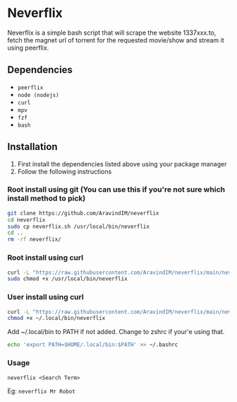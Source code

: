 # Neverflix

Neverflix is a simple bash script that will scrape the website 1337xxx.to, fetch the magnet url of torrent for the requested movie/show and stream it using peerflix.


## Dependencies

- `peerflix`
- `node (nodejs)`
- `curl`
- `mpv`
- `fzf`
- `bash`


## Installation

1. First install the dependencies listed above using your package manager
2. Follow the following instructions


### Root install using git (You can use this if you're not sure which install method to pick)

```bash
git clone https://github.com/AravindIM/neverflix
cd neverflix
sudo cp neverflix.sh /usr/local/bin/neverflix
cd ..
rm -rf neverflix/
```


### Root install using curl

```bash
curl -L "https://raw.githubusercontent.com/AravindIM/neverflix/main/neverflix.sh" | sudo tee /usr/local/bin/neverflix
sudo chmod +x /usr/local/bin/neverflix
```


### User install using curl

```bash
curl -L "https://raw.githubusercontent.com/AravindIM/neverflix/main/neverflix.sh" > ~/.local/bin/neverflix
chmod +x ~/.local/bin/neverflix
```

Add ~/.local/bin to PATH if not added. Change to zshrc if your'e using that.

```bash
echo 'export PATH=$HOME/.local/bin:$PATH' >> ~/.bashrc
```


### Usage

`neverflix <Search Term>`

Eg: `neverflix Mr Robot`
